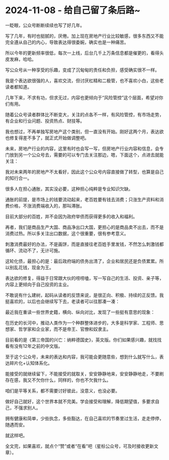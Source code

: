 # 2024-11-08 - 给自己留了条后路~

一眨眼，公众号断断续续也写了好几年。

写了几年，有时也挺腻的，厌倦。加上现在房地产行业比较敏感，很多东西又不能完全遵从自己的内心，导致表达得很委婉，确实也是一种痛苦。

所以今年的更新频率很低，每次一上线，后台几千上万条信息都是催更的，看得头皮发麻，哈哈。

写公众号从一种享受的乐趣，变成了沉甸甸的责任和负担，感受确实很不一样。

我是个表达欲很强的人，喜欢交流，但讨厌杠精和二极管，也不喜欢小白，这些老读者都知道。

几年下来，不求有功，但求无过，内容也更倾向于“风险管控”这个层面，希望对你们有用。

随着公众号读者群体比不断变大，关注的点各不一样，有风险管控，有市场走势，有企业和行业问题、投资热点、财技等。

我也想过，不再单独写房地产这个类别，但一直没有开始。刚好这两个月，表达欲也修复得差不多了，就正式开始做调整吧。

未来，房地产行业的内容，这里有时也会写一写，但房地产行业内容和信息，会专门放到另一个公众号去，需要的可以专门去关注那边，嗯，下面这个，点进去就能关注：

我对未来两年的房地产不太看好，因此这个公众号内容直接做了转型，也算是自己的知行合一。

很多人在担心通胀，其实没必要，这种担心纯粹是专业知识欠缺。

通胀的前提，是市场上的钱要流动起来，老百姓要有钱去消费；只涨生产资料和消费价格，不涨消费端收入的，那叫滞胀。

目前大部分的百姓，并不会因为政府举债而获得更多的收入和福利。

再者，我们是商品生产大国、商品净出口大国，更担心的是商品卖不出去，而不是消费过热。所以多关注出口数据，这个很重要，很有参考意义。

刺激消费最好的办法，不是画饼，而是直接往老百姓手里发钱，不然怎么刺激钱都循环、流动不了，无计可施。

这轮化债，最担心的是：最后政府端的债务出清了，企业和居民还是负债累累。所以别乱花钱，现金为王。

表达欲的修复，得益于日常跟大伙的唠唠嗑，写一写自己的生活、投资、亲子等，内容上更倾向于自己投资的主业。

不敢说有什么建树，起码从读者的反馈来说，是很正向、积极、持续的正反馈。我挺喜欢的，以后也会继续写下去，老读者可以往那凑一凑：

最近我在重读一些世界史籍，横向、纵向对比，发现了一些挺有意思的现象：

在历史的长河中，推动人类作为一个种群整体进步的，大多是科学家、工程师、思想家、哲学家和企业家，而不是帝王、官僚和奴隶主。

目前看的是《第三帝国的兴亡：纳粹德国史》，英文版。你们如果感兴趣，就找找看有没有12年之前的中文版。

至于这个公众号，未来的表达和内容，我可能会更随意些，想到什么就写什么，表达碎片化+认知体系化。

能接受的就继续留下，不能接受的就取关，安安静静地来，安安静静地走，不要刷存在感，我又不欠你什么，同样的，你也不欠我什么。

咱们是平等关系，都不需要讨好彼此，没意义，也没必要。

做好自己就好，这个世界本就不完美。学会接受和理解，降低期望值，多要求自己，不强求别人。

拥有健康和简单，少些执念，多些豁达，在自己喜欢的节奏里过生活，走走停停，随遇而安。

就这样吧。

全文完，如果喜欢，就点个“赞”或者“在看”吧（星标公众号，可及时接收更新文章）。